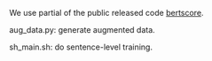 We use partial of the public released code [bertscore](https://github.com/Tiiiger/bert_score).

aug_data.py: generate augmented data.

sh_main.sh: do sentence-level training.
